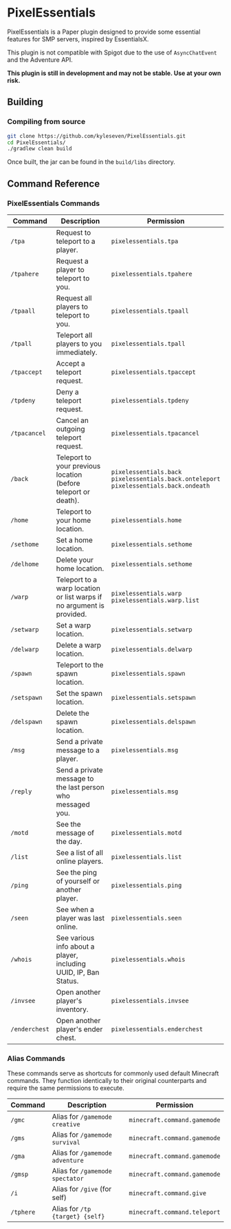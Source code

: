 # PixelEssentials

PixelEssentials is a Paper plugin designed to provide some essential features for SMP servers, inspired by EssentialsX.

This plugin is not compatible with Spigot due to the use of `AsyncChatEvent` and the Adventure API.

**This plugin is still in development and may not be stable. Use at your own risk.**

## Building

### Compiling from source

```bash
git clone https://github.com/kyleseven/PixelEssentials.git
cd PixelEssentials/
./gradlew clean build
```

Once built, the jar can be found in the `build/libs` directory.

## Command Reference

### PixelEssentials Commands

| Command       | Description                                                           | Permission                                                                                      |
|---------------|-----------------------------------------------------------------------|-------------------------------------------------------------------------------------------------|
| `/tpa`        | Request to teleport to a player.                                      | `pixelessentials.tpa`                                                                           |
| `/tpahere`    | Request a player to teleport to you.                                  | `pixelessentials.tpahere`                                                                       |
| `/tpaall`     | Request all players to teleport to you.                               | `pixelessentials.tpaall`                                                                        |
| `/tpall`      | Teleport all players to you immediately.                              | `pixelessentials.tpall`                                                                         |
| `/tpaccept`   | Accept a teleport request.                                            | `pixelessentials.tpaccept`                                                                      |
| `/tpdeny`     | Deny a teleport request.                                              | `pixelessentials.tpdeny`                                                                        |
| `/tpacancel`  | Cancel an outgoing teleport request.                                  | `pixelessentials.tpacancel`                                                                     |
| `/back`       | Teleport to your previous location (before teleport or death).        | `pixelessentials.back`<br/>`pixelessentials.back.onteleport`<br/>`pixelessentials.back.ondeath` |
| `/home`       | Teleport to your home location.                                       | `pixelessentials.home`                                                                          |
| `/sethome`    | Set a home location.                                                  | `pixelessentials.sethome`                                                                       |
| `/delhome`    | Delete your home location.                                            | `pixelessentials.sethome`                                                                       |
| `/warp`       | Teleport to a warp location or list warps if no argument is provided. | `pixelessentials.warp`<br/>`pixelessentials.warp.list`                                          |
| `/setwarp`    | Set a warp location.                                                  | `pixelessentials.setwarp`                                                                       |
| `/delwarp`    | Delete a warp location.                                               | `pixelessentials.delwarp`                                                                       |
| `/spawn`      | Teleport to the spawn location.                                       | `pixelessentials.spawn`                                                                         |
| `/setspawn`   | Set the spawn location.                                               | `pixelessentials.setspawn`                                                                      |
| `/delspawn`   | Delete the spawn location.                                            | `pixelessentials.delspawn`                                                                      |
| `/msg`        | Send a private message to a player.                                   | `pixelessentials.msg`                                                                           |
| `/reply`      | Send a private message to the last person who messaged you.           | `pixelessentials.msg`                                                                           |
| `/motd`       | See the message of the day.                                           | `pixelessentials.motd`                                                                          |
| `/list`       | See a list of all online players.                                     | `pixelessentials.list`                                                                          |
| `/ping`       | See the ping of yourself or another player.                           | `pixelessentials.ping`                                                                          |
| `/seen`       | See when a player was last online.                                    | `pixelessentials.seen`                                                                          |
| `/whois`      | See various info about a player, including UUID, IP, Ban Status.      | `pixelessentials.whois`                                                                         |
| `/invsee`     | Open another player's inventory.                                      | `pixelessentials.invsee`                                                                        |
| `/enderchest` | Open another player's ender chest.                                    | `pixelessentials.enderchest`                                                                    |

### Alias Commands

These commands serve as shortcuts for commonly used default Minecraft commands.
They function identically to their original counterparts and require the same permissions to execute.

| Command   | Description                     | Permission                   |
|-----------|---------------------------------|------------------------------|
| `/gmc`    | Alias for `/gamemode creative`  | `minecraft.command.gamemode` |
| `/gms`    | Alias for `/gamemode survival`  | `minecraft.command.gamemode` |
| `/gma`    | Alias for `/gamemode adventure` | `minecraft.command.gamemode` |
| `/gmsp`   | Alias for `/gamemode spectator` | `minecraft.command.gamemode` |
| `/i`      | Alias for `/give` (for self)    | `minecraft.command.give`     |
| `/tphere` | Alias for `/tp {target} {self}` | `minecraft.command.teleport` |
